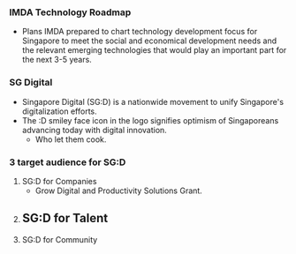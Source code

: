 ### IMDA Technology Roadmap
- Plans IMDA prepared to chart technology development focus for Singapore to meet the social and economical development needs and the relevant emerging technologies that would play an important part for the next 3-5 years.

### SG Digital
- Singapore Digital (SG:D) is a nationwide movement to unify Singapore's digitalization efforts.
- The :D smiley face icon in the logo signifies optimism of Singaporeans advancing today with digital innovation.
	- Who let them cook.

### 3 target audience for SG:D
1. SG:D for Companies
	- Grow Digital and Productivity Solutions Grant.
2. SG:D for Talent
	- 
3. SG:D for Community

